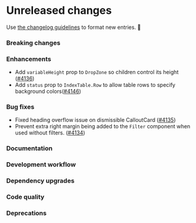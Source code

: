# Unreleased changes

Use [the changelog guidelines](https://git.io/polaris-changelog-guidelines) to format new entries. 💜

### Breaking changes

### Enhancements

- Add `variableHeight` prop to `DropZone` so children control its height ([#4136](https://github.com/Shopify/polaris-react/pull/4136))
- Add `status` prop to `IndexTable.Row` to allow table rows to specify background colors([#4146](https://github.com/Shopify/polaris-react/pull/4146))

### Bug fixes

- Fixed heading overflow issue on dismissible CalloutCard ([#4135](https://github.com/Shopify/polaris-react/pull/4135))
- Prevent extra right margin being added to the `Filter` component when used without filters. ([#4134](https://github.com/Shopify/polaris-react/pull/4134))

### Documentation

### Development workflow

### Dependency upgrades

### Code quality

### Deprecations

